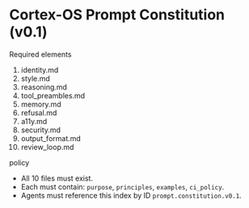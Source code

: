 # Cortex-OS Prompt Constitution (v0.1)

Required elements

1. identity.md
2. style.md
3. reasoning.md
4. tool_preambles.md
5. memory.md
6. refusal.md
7. a11y.md
8. security.md
9. output_format.md
10. review_loop.md

policy

- All 10 files must exist.
- Each must contain: `purpose`, `principles`, `examples`, `ci_policy`.
- Agents must reference this index by ID `prompt.constitution.v0.1`.
